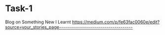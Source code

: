 # Task-1
Blog on Something New I Learnt
https://medium.com/p/fe63fac0060e/edit?source=your_stories_page-------------------------------------
